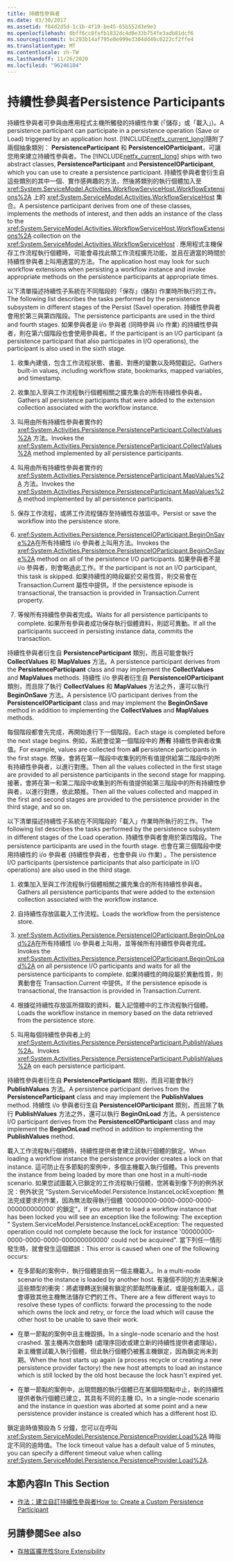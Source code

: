 ```yaml
---
title: 持續性參與者
ms.date: 03/30/2017
ms.assetid: f84d2d5d-1c1b-4f19-be45-65b552d3e9e3
ms.openlocfilehash: 0bff6cc8fafb1832dc4d0e33b754fe3adb81dcf6
ms.sourcegitcommit: bc293b14af795e0e999e3304dd40c0222cf2ffe4
ms.translationtype: MT
ms.contentlocale: zh-TW
ms.lasthandoff: 11/26/2020
ms.locfileid: "96246104"
---
```

# <a name="persistence-participants"></a><span data-ttu-id="f399e-102">持續性參與者</span><span class="sxs-lookup"><span data-stu-id="f399e-102">Persistence Participants</span></span>

<span data-ttu-id="f399e-103">持續性參與者可參與由應用程式主機所觸發的持續性作業 (「儲存」或「載入」)。</span><span class="sxs-lookup"><span data-stu-id="f399e-103">A persistence participant can participate in a persistence operation (Save or Load) triggered by an application host.</span></span> <span data-ttu-id="f399e-104">[!INCLUDE[netfx_current_long](../../../includes/netfx-current-long-md.md)]隨附了兩個抽象類別： **PersistenceParticipant** 和 **PersistenceIOParticipant**，可讓您用來建立持續性參與者。</span><span class="sxs-lookup"><span data-stu-id="f399e-104">The [!INCLUDE[netfx_current_long](../../../includes/netfx-current-long-md.md)] ships with two abstract classes, **PersistenceParticipant** and **PersistenceIOParticipant**, which you can use to create a persistence participant.</span></span> <span data-ttu-id="f399e-105">持續性參與者會衍生自這些類別的其中一個、實作感興趣的方法，然後將類別的執行個體加入至 <xref:System.ServiceModel.Activities.WorkflowServiceHost.WorkflowExtensions%2A> 上的 <xref:System.ServiceModel.Activities.WorkflowServiceHost> 集合。</span><span class="sxs-lookup"><span data-stu-id="f399e-105">A persistence participant derives from one of these classes, implements the methods of interest, and then adds an instance of the class to the <xref:System.ServiceModel.Activities.WorkflowServiceHost.WorkflowExtensions%2A> collection on the <xref:System.ServiceModel.Activities.WorkflowServiceHost> .</span></span> <span data-ttu-id="f399e-106">應用程式主機保存工作流程執行個體時，可能會尋找此類工作流程擴充功能，並且在適當的時間於持續性參與者上叫用適當的方法。</span><span class="sxs-lookup"><span data-stu-id="f399e-106">The application host may look for such workflow extensions when persisting a workflow instance and invoke appropriate methods on the persistence participants at appropriate times.</span></span>  
  
 <span data-ttu-id="f399e-107">以下清單描述持續性子系統在不同階段的「保存」(儲存) 作業時所執行的工作。</span><span class="sxs-lookup"><span data-stu-id="f399e-107">The following list describes the tasks performed by the persistence subsystem in different stages of the Persist (Save) operation.</span></span> <span data-ttu-id="f399e-108">持續性參與者會用於第三與第四階段。</span><span class="sxs-lookup"><span data-stu-id="f399e-108">The persistence participants are used in the third and fourth stages.</span></span> <span data-ttu-id="f399e-109">如果參與者是 i/o 參與者 (同時參與 i/o 作業) 的持續性參與者，則在第六個階段也會使用參與者。</span><span class="sxs-lookup"><span data-stu-id="f399e-109">If the participant is an I/O participant (a persistence participant that also participates in I/O operations), the participant is also used in the sixth stage.</span></span>  
  
1. <span data-ttu-id="f399e-110">收集內建值，包含工作流程狀態、書籤、對應的變數以及時間戳記。</span><span class="sxs-lookup"><span data-stu-id="f399e-110">Gathers built-in values, including workflow state, bookmarks, mapped variables, and timestamp.</span></span>  
  
2. <span data-ttu-id="f399e-111">收集加入至與工作流程執行個體相關之擴充集合的所有持續性參與者。</span><span class="sxs-lookup"><span data-stu-id="f399e-111">Gathers all persistence participants that were added to the extension collection associated with the workflow instance.</span></span>  
  
3. <span data-ttu-id="f399e-112">叫用由所有持續性參與者實作的 <xref:System.Activities.Persistence.PersistenceParticipant.CollectValues%2A> 方法。</span><span class="sxs-lookup"><span data-stu-id="f399e-112">Invokes the <xref:System.Activities.Persistence.PersistenceParticipant.CollectValues%2A> method implemented by all persistence participants.</span></span>  
  
4. <span data-ttu-id="f399e-113">叫用由所有持續性參與者實作的 <xref:System.Activities.Persistence.PersistenceParticipant.MapValues%2A> 方法。</span><span class="sxs-lookup"><span data-stu-id="f399e-113">Invokes the <xref:System.Activities.Persistence.PersistenceParticipant.MapValues%2A> method implemented by all persistence participants.</span></span>  
  
5. <span data-ttu-id="f399e-114">保存工作流程，或將工作流程儲存至持續性存放區中。</span><span class="sxs-lookup"><span data-stu-id="f399e-114">Persist or save the workflow into the persistence store.</span></span>  
  
6. <span data-ttu-id="f399e-115"><xref:System.Activities.Persistence.PersistenceIOParticipant.BeginOnSave%2A>在所有持續性 i/o 參與者上叫用方法。</span><span class="sxs-lookup"><span data-stu-id="f399e-115">Invokes the <xref:System.Activities.Persistence.PersistenceIOParticipant.BeginOnSave%2A> method on all of the persistence I/O participants.</span></span> <span data-ttu-id="f399e-116">如果參與者不是 i/o 參與者，則會略過此工作。</span><span class="sxs-lookup"><span data-stu-id="f399e-116">If the participant is not an I/O participant, this task is skipped.</span></span> <span data-ttu-id="f399e-117">如果持續性的時段屬於交易性質，則交易會在 Transaction.Current 屬性中提供。</span><span class="sxs-lookup"><span data-stu-id="f399e-117">If the persistence episode is transactional, the transaction is provided in Transaction.Current property.</span></span>  
  
7. <span data-ttu-id="f399e-118">等候所有持續性參與者完成。</span><span class="sxs-lookup"><span data-stu-id="f399e-118">Waits for all persistence participants to complete.</span></span> <span data-ttu-id="f399e-119">如果所有參與者成功保存執行個體資料，則認可異動。</span><span class="sxs-lookup"><span data-stu-id="f399e-119">If all the participants succeed in persisting instance data, commits the transaction.</span></span>  
  
 <span data-ttu-id="f399e-120">持續性參與者衍生自 **PersistenceParticipant** 類別，而且可能會執行 **CollectValues** 和 **MapValues** 方法。</span><span class="sxs-lookup"><span data-stu-id="f399e-120">A persistence participant derives from the **PersistenceParticipant** class and may implement the **CollectValues** and **MapValues** methods.</span></span> <span data-ttu-id="f399e-121">持續性 i/o 參與者衍生自 **PersistenceIOParticipant** 類別，而且除了執行 **CollectValues** 和 **MapValues** 方法之外，還可以執行 **BeginOnSave** 方法。</span><span class="sxs-lookup"><span data-stu-id="f399e-121">A persistence I/O participant derives from the **PersistenceIOParticipant** class and may implement the **BeginOnSave** method in addition to implementing the **CollectValues** and **MapValues** methods.</span></span>  
  
 <span data-ttu-id="f399e-122">每個階段都會先完成，再開始進行下一個階段。</span><span class="sxs-lookup"><span data-stu-id="f399e-122">Each stage is completed before the next stage begins.</span></span> <span data-ttu-id="f399e-123">例如，系統會從第一個階段中的 **所有** 持續性參與者收集值。</span><span class="sxs-lookup"><span data-stu-id="f399e-123">For example, values are collected from **all** persistence participants in the first stage.</span></span> <span data-ttu-id="f399e-124">然後，會將在第一階段中收集到的所有值提供給第二階段中的所有持續性參與者，以進行對應。</span><span class="sxs-lookup"><span data-stu-id="f399e-124">Then all the values collected in the first stage are provided to all persistence participants in the second stage for mapping.</span></span> <span data-ttu-id="f399e-125">接著，會將在第一和第二階段中收集到的所有值提供給第三階段中的所有持續性參與者，以進行對應，依此類推。</span><span class="sxs-lookup"><span data-stu-id="f399e-125">Then all the values collected and mapped in the first and second stages are provided to the persistence provider in the third stage, and so on.</span></span>  
  
 <span data-ttu-id="f399e-126">以下清單描述持續性子系統在不同階段的「載入」作業時所執行的工作。</span><span class="sxs-lookup"><span data-stu-id="f399e-126">The following list describes the tasks performed by the persistence subsystem in different stages of the Load operation.</span></span> <span data-ttu-id="f399e-127">持續性參與者會用於第四階段。</span><span class="sxs-lookup"><span data-stu-id="f399e-127">The persistence participants are used in the fourth stage.</span></span> <span data-ttu-id="f399e-128">也會在第三個階段中使用持續性的 i/o 參與者 (持續性參與者，也會參與 i/o 作業) 。</span><span class="sxs-lookup"><span data-stu-id="f399e-128">The persistence I/O participants (persistence participants that also participate in I/O operations) are also used in the third stage.</span></span>  
  
1. <span data-ttu-id="f399e-129">收集加入至與工作流程執行個體相關之擴充集合的所有持續性參與者。</span><span class="sxs-lookup"><span data-stu-id="f399e-129">Gathers all persistence participants that were added to the extension collection associated with the workflow instance.</span></span>  
  
2. <span data-ttu-id="f399e-130">自持續性存放區載入工作流程。</span><span class="sxs-lookup"><span data-stu-id="f399e-130">Loads the workflow from the persistence store.</span></span>  
  
3. <span data-ttu-id="f399e-131"><xref:System.Activities.Persistence.PersistenceIOParticipant.BeginOnLoad%2A>在所有持續性 i/o 參與者上叫用，並等候所有持續性參與者完成。</span><span class="sxs-lookup"><span data-stu-id="f399e-131">Invokes the <xref:System.Activities.Persistence.PersistenceIOParticipant.BeginOnLoad%2A> on all persistence I/O participants and waits for all the persistence participants to complete.</span></span> <span data-ttu-id="f399e-132">如果持續性的時段屬於異動性質，則異動會在 Transaction.Current 中提供。</span><span class="sxs-lookup"><span data-stu-id="f399e-132">If the persistence episode is transactional, the transaction is provided in Transaction.Current.</span></span>  
  
4. <span data-ttu-id="f399e-133">根據從持續性存放區所擷取的資料，載入記憶體中的工作流程執行個體。</span><span class="sxs-lookup"><span data-stu-id="f399e-133">Loads the workflow instance in memory based on the data retrieved from the persistence store.</span></span>  
  
5. <span data-ttu-id="f399e-134">叫用每個持續性參與者上的 <xref:System.Activities.Persistence.PersistenceParticipant.PublishValues%2A>。</span><span class="sxs-lookup"><span data-stu-id="f399e-134">Invokes <xref:System.Activities.Persistence.PersistenceParticipant.PublishValues%2A> on each persistence participant.</span></span>  
  
 <span data-ttu-id="f399e-135">持續性參與者衍生自 **PersistenceParticipant** 類別，而且可能會執行 **PublishValues** 方法。</span><span class="sxs-lookup"><span data-stu-id="f399e-135">A persistence participant derives from the **PersistenceParticipant** class and may implement the **PublishValues** method.</span></span> <span data-ttu-id="f399e-136">持續性 i/o 參與者衍生自 **PersistenceIOParticipant** 類別，而且除了執行 **PublishValues** 方法之外，還可以執行 **BeginOnLoad** 方法。</span><span class="sxs-lookup"><span data-stu-id="f399e-136">A persistence I/O participant derives from the **PersistenceIOParticipant** class and may implement the **BeginOnLoad** method in addition to implementing the **PublishValues** method.</span></span>  
  
 <span data-ttu-id="f399e-137">載入工作流程執行個體時，持續性提供者會建立該執行個體的鎖定。</span><span class="sxs-lookup"><span data-stu-id="f399e-137">When loading a workflow instance the persistence provider creates a lock on that instance.</span></span> <span data-ttu-id="f399e-138">這可防止在多節點的案例中，多個主機載入執行個體。</span><span class="sxs-lookup"><span data-stu-id="f399e-138">This prevents the instance from being loaded by more than one host in a multi-node scenario.</span></span> <span data-ttu-id="f399e-139">如果您試圖載入已鎖定的工作流程執行個體，您將看到像下列的例外狀況：例外狀況 "System.ServiceModel.Persistence.InstanceLockException: 無法完成要求的作業，因為無法取得執行個體 '00000000-0000-0000-0000-000000000000' 的鎖定"。</span><span class="sxs-lookup"><span data-stu-id="f399e-139">If you attempt to load a workflow instance that has been locked you will see an exception like the following: The exception " System.ServiceModel.Persistence.InstanceLockException: The requested operation could not complete because the lock for instance '00000000-0000-0000-0000-000000000000' could not be acquired".</span></span> <span data-ttu-id="f399e-140">當下列任一情形發生時，就會發生這個錯誤：</span><span class="sxs-lookup"><span data-stu-id="f399e-140">This error is caused when one of the following occurs:</span></span>  
  
- <span data-ttu-id="f399e-141">在多節點的案例中，執行個體是由另一個主機載入。</span><span class="sxs-lookup"><span data-stu-id="f399e-141">In a multi-node scenario the instance is loaded by another host.</span></span>  <span data-ttu-id="f399e-142">有幾個不同的方法來解決這些類型的衝突：將處理轉送到擁有鎖定的節點然後重試，或是強制載入，這會導致其他主機無法儲存它們的工作。</span><span class="sxs-lookup"><span data-stu-id="f399e-142">There are a few different ways to resolve these types of conflicts: forward the processing to the node which owns the lock and retry, or force the load which will cause the other host to be unable to save their work.</span></span>  
  
- <span data-ttu-id="f399e-143">在單一節點的案例中且主機毀損。</span><span class="sxs-lookup"><span data-stu-id="f399e-143">In a single-node scenario and the host crashed.</span></span>  <span data-ttu-id="f399e-144">當主機再次啟動時 (處理序回收或建立新的持續性提供者處理站)，新主機嘗試載入執行個體，但此執行個體仍被舊主機鎖定，因為鎖定尚未到期。</span><span class="sxs-lookup"><span data-stu-id="f399e-144">When the host starts up again (a process recycle or creating a new persistence provider factory) the new host attempts to load an instance which is still locked by the old host because the lock hasn't expired yet.</span></span>  
  
- <span data-ttu-id="f399e-145">在單一節點的案例中，出現問題的執行個體已在某個時間點中止，新的持續性提供者執行個體已建立，其具有不同的主機 ID。</span><span class="sxs-lookup"><span data-stu-id="f399e-145">In a single-node scenario and the instance in question was aborted at some point and a new persistence provider instance is created which has a different host ID.</span></span>  
  
 <span data-ttu-id="f399e-146">鎖定逾時值預設為 5 分鐘，您可以在呼叫 <xref:System.ServiceModel.Persistence.PersistenceProvider.Load%2A> 時指定不同的逾時值。</span><span class="sxs-lookup"><span data-stu-id="f399e-146">The lock timeout value has a default value of 5 minutes, you can specify a different timeout value when calling <xref:System.ServiceModel.Persistence.PersistenceProvider.Load%2A>.</span></span>  
  
## <a name="in-this-section"></a><span data-ttu-id="f399e-147">本節內容</span><span class="sxs-lookup"><span data-stu-id="f399e-147">In This Section</span></span>  
  
- [<span data-ttu-id="f399e-148">作法：建立自訂持續性參與者</span><span class="sxs-lookup"><span data-stu-id="f399e-148">How to: Create a Custom Persistence Participant</span></span>](how-to-create-a-custom-persistence-participant.md)  
  
## <a name="see-also"></a><span data-ttu-id="f399e-149">另請參閱</span><span class="sxs-lookup"><span data-stu-id="f399e-149">See also</span></span>

- [<span data-ttu-id="f399e-150">存放區擴充性</span><span class="sxs-lookup"><span data-stu-id="f399e-150">Store Extensibility</span></span>](store-extensibility.md)
